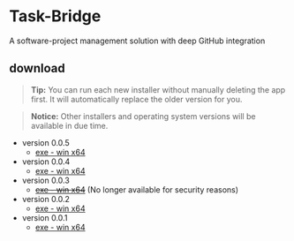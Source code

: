 # Task-Bridge

A software-project management solution with deep GitHub integration

## download

> **Tip:** You can run each new installer without manually deleting the app first. It will automatically replace the older version for you.

> **Notice:** Other installers and operating system versions will be available in due time.

- version 0.0.5
   - [exe - win x64](https://drive.google.com/file/d/1tLKWTlLjOZbV7KQpmly7489m24exTlrQ/view?usp=sharing)
- version 0.0.4
   - [exe - win x64](https://drive.google.com/file/d/1kW6miYVPxriU9l4--WAD199lWM_5q5ct/view?usp=sharing)
- version 0.0.3
   - ~~[exe - win x64]()~~ (No longer available for security reasons)
- version 0.0.2
   - [exe - win x64](https://drive.google.com/file/d/1naGo0lwyoj2rIlpEqDppkRcCsqmFB3af/view?usp=sharing)
- version 0.0.1
   - [exe - win x64](https://drive.google.com/file/d/1kTbaX2mgx_O6Qwrzv7qdjGPWxaocb02X/view?usp=drive_link)
